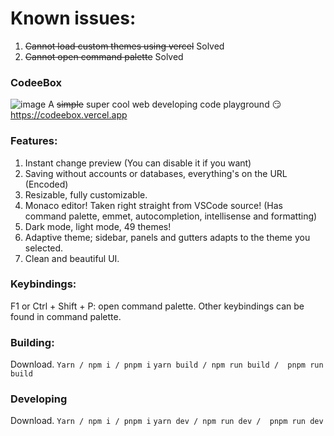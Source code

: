 # Known issues:
1. ~~Cannot load custom themes using vercel~~ Solved
2. ~~Cannot open command palette~~ Solved


### CodeeBox
![image](https://user-images.githubusercontent.com/82386159/149657130-355b415c-3a02-4e9d-ae53-fd6bc49a56ec.png)
A ~~simple~~ super cool web developing code playground 😏
https://codeebox.vercel.app

### Features:
1. Instant change preview (You can disable it if you want)
2. Saving without accounts or databases, everything's on the URL (Encoded)
3. Resizable, fully customizable.
4. Monaco editor! Taken right straight from VSCode source! (Has command palette, emmet, autocompletion, intellisense and formatting)
5. Dark mode, light mode, 49 themes!
6. Adaptive theme; sidebar, panels and gutters adapts to the theme you selected.
7. Clean and beautiful UI.

### Keybindings:
F1 or Ctrl + Shift + P: open command palette.
Other keybindings can be found in command palette.

### Building:
Download.
`Yarn / npm i / pnpm i`
`yarn build / npm run build /  pnpm run build`

### Developing
Download.
`Yarn / npm i / pnpm i`
`yarn dev / npm run dev /  pnpm run dev`
